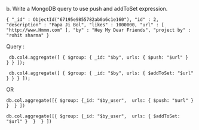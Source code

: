 b. Write a MongoDB query to use push and addToSet expression.

```{ "_id" : ObjectId("67195e9855782ab0a6c1e160"), "id" : 2, "description" : "Papa Ji Bol", "likes" : 1000000, "url" : [ "http://www.Hmmm.com" ], "by" : "Hey My Dear Friends", "project by" : "rohit sharma" }```

Query :

``` db.col4.aggregate([ { $group: { _id: "$by", urls: { $push: "$url" }  } } ]);```

``` db.col4.aggregate([ { $group: { _id: "$by", urls: { $addToSet: "$url" } } } ]);```

OR

```db.col.aggregate([{ $group: {_id: "$by_user",  urls: { $push: "$url" }  }  } ])```

 ```db.col.aggregate([{ $group: {_id: "$by_user",  urls: { $addToSet: "$url" }  }  } ])```
